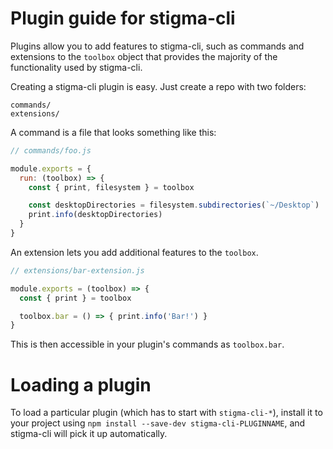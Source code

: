 # Plugin guide for stigma-cli

Plugins allow you to add features to stigma-cli, such as commands and
extensions to the `toolbox` object that provides the majority of the functionality
used by stigma-cli.

Creating a stigma-cli plugin is easy. Just create a repo with two folders:

```
commands/
extensions/
```

A command is a file that looks something like this:

```js
// commands/foo.js

module.exports = {
  run: (toolbox) => {
    const { print, filesystem } = toolbox

    const desktopDirectories = filesystem.subdirectories(`~/Desktop`)
    print.info(desktopDirectories)
  }
}
```

An extension lets you add additional features to the `toolbox`.

```js
// extensions/bar-extension.js

module.exports = (toolbox) => {
  const { print } = toolbox

  toolbox.bar = () => { print.info('Bar!') }
}
```

This is then accessible in your plugin's commands as `toolbox.bar`.

# Loading a plugin

To load a particular plugin (which has to start with `stigma-cli-*`),
install it to your project using `npm install --save-dev stigma-cli-PLUGINNAME`,
and stigma-cli will pick it up automatically.
